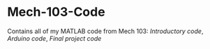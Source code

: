 # Mech-103-Code
Contains all of my MATLAB code from Mech 103:
*Introductory code*,
*Arduino code*,
*Final project code*
